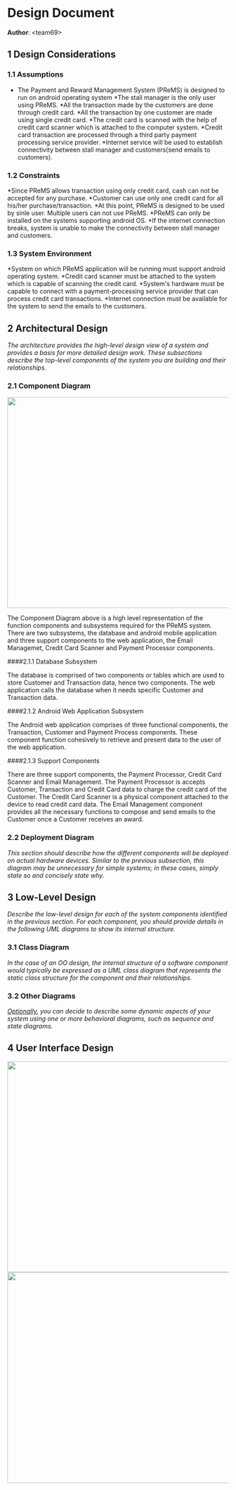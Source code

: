 # Design Document


**Author**: \<team69\>

## 1 Design Considerations

### 1.1 Assumptions

* The Payment and Reward Management System (PReMS) is designed to run on android operating system
*The stall manager is the only user using PReMS.
*All the transaction made by the customers are done through credit card.
*All the transaction by one customer are made using single credit card.
*The credit card is scanned with the help of credit card scanner which is attached to the computer system.
*Credit card transaction are processed through a third party payment processing service provider.
*Internet service will be used to establish connectivity between stall manager and customers(send emails to customers). 


### 1.2 Constraints

*Since PReMS allows transaction using only credit card, cash can not be accepted for any purchase.
*Customer can use only one credit card for all his/her purchase/transaction.
*At this point, PReMS is designed to be used by sinle user. Multiple users can not use PReMS.
*PReMS can only be installed on the systems supporting android OS.
*If the internet connection breaks, system is unable to make the connectivity between stall manager and customers.

### 1.3 System Environment

*System on which PReMS application will be running must support android operating system.
*Credit card scanner must be attached to the system which is capable of scanning the credit card.
*System's hardware must be capable to connect with a payment-processing service provider that can process credit card transactions.
*Internet connection must be available for the system to send the emails to the customers.

## 2 Architectural Design

*The architecture provides the high-level design view of a system and provides a basis for more detailed design work. These subsections describe the top-level components of the system you are building and their relationships.*

### 2.1 Component Diagram

<img src="ComponentDiagram.jpg" width="640" height="480"/>

The Component Diagram above is a high level representation of the function components and subsystems required for the PReMS system.  There are two subsystems, the database and android mobile application and three support components to the web application, the Email Managemet, Credit Card Scanner and Payment Processor components.  

####2.1.1 Database Subsystem

The database is comprised of two components or tables which are used to store Customer and Transaction data, hence two components.  The web application calls the database when it needs specific Customer and Transaction data.

####2.1.2 Android Web Application Subsystem

The Android web application comprises of three functional components, the Transaction, Customer and Payment Process components.  These component function cohesively to retrieve and present data to the user of the web application.

####2.1.3 Support Components

There are three support components, the Payment Processor, Credit Card Scanner and Email Management.  The Payment Processor is accepts Customer, Transaction and Credit Card data to charge the credit card of the Customer.  The Credit Card Scanner is a physical component attached to the device to read credit card data.  The Email Management component provides all the necessary functions to compose and send emails to the Customer once a Customer receives an award.

### 2.2 Deployment Diagram

*This section should describe how the different components will be deployed on actual hardware devices. Similar to the previous subsection, this diagram may be unnecessary for simple systems; in these cases, simply state so and concisely state why.*

## 3 Low-Level Design

*Describe the low-level design for each of the system components identified in the previous section. For each component, you should provide details in the following UML diagrams to show its internal structure.*

### 3.1 Class Diagram

*In the case of an OO design, the internal structure of a software component would typically be expressed as a UML class diagram that represents the static class structure for the component and their relationships.*

### 3.2 Other Diagrams

*<u>Optionally</u>, you can decide to describe some dynamic aspects of your system using one or more behavioral diagrams, such as sequence and state diagrams.*

## 4 User Interface Design
 <img src="UIdiagram1.jpeg" width="640" height="480"/>

<img src="UIdiagram2.jpeg" width="640" height="480"/>





